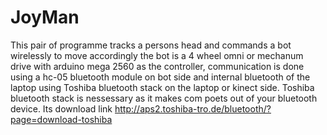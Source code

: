 # JoyMan
This pair of programme tracks a persons head and commands a bot wirelessly to move accordingly
the bot is a 4 wheel omni or mechanum drive with arduino mega 2560 as the controller, communication 
is done using a hc-05 bluetooth module on bot side and internal bluetooth of the laptop using Toshiba
bluetooth stack on the laptop or kinect side. Toshiba bluetooth stack is nessessary as it makes com poets
out of your bluetooth device. Its download link http://aps2.toshiba-tro.de/bluetooth/?page=download-toshiba
